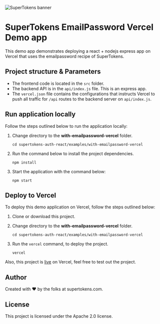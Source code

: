 ![SuperTokens banner](https://raw.githubusercontent.com/supertokens/supertokens-logo/master/images/Artboard%20%E2%80%93%2027%402x.png)

# SuperTokens EmailPassword Vercel Demo app

This demo app demonstrates deploying a react + nodejs express app on Vercel that uses the emailpassword recipe of SuperTokens.

## Project structure & Parameters

-   The frontend code is located in the `src` folder.
-   The backend API is in the `api/index.js` file. This is an express app.
-   The `vercel.json` file contains the configurations that instructs Vercel to push all traffic for `/api` routes to the backend server on `api/index.js`.

## Run application locally

Follow the steps outlined below to run the application locally:

1. Change directory to the **with-emailpassword-vercel** folder.

    ```
    cd supertokens-auth-react/examples/with-emailpassword-vercel
    ```

2. Run the command below to install the project dependencies.

    ```
    npm install
    ```

3. Start the application with the command below:
    ```
    npm start
    ```

## Deploy to Vercel

To deploy this demo application on Vercel, follow the steps outlined below:

1. Clone or download this project.

2. Change directory to the **with-emailpassword-vercel** folder.

    ```
    cd supertokens-auth-react/examples/with-emailpassword-vercel
    ```

3. Run the `vercel` command, to deploy the project.
    ```
    vercel
    ```

Also, this project is [live](https://with-emailpassword-vercel-d1sj3fk2d-icode247.vercel.app/) on Vercel, feel free to test out the project.

## Author

Created with :heart: by the folks at supertokens.com.

## License

This project is licensed under the Apache 2.0 license.

